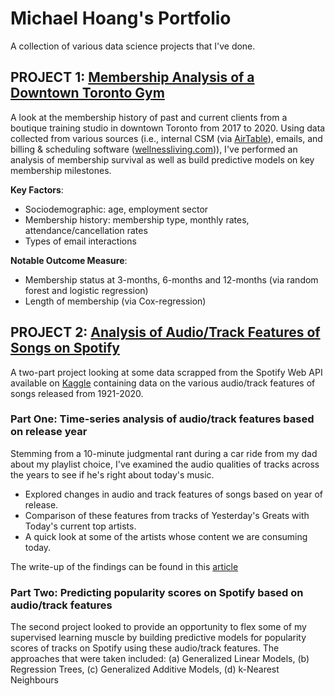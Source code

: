 # Michael Hoang's Portfolio 

A collection of various data science projects that I've done. 


## PROJECT 1: [Membership Analysis of a Downtown Toronto Gym](https://github.com/Vibe1990/Bang_Membership_Analysis)

A look at the membership history of past and current clients from a boutique training studio in downtown Toronto from 2017 to 2020.  Using data collected from various sources (i.e., internal CSM (via [AirTable](www.airtable.com)), emails, and billing & scheduling software ([wellnessliving.com](www.wellnessliving.com))), I've performed an analysis of  membership survival as well as build predictive models on key membership milestones.  

**Key Factors**: 
    
   * Sociodemographic: age, employment sector
   * Membership history: membership type, monthly rates, attendance/cancellation rates 
   * Types of email interactions

**Notable Outcome Measure**:
    
   * Membership status at 3-months, 6-months and 12-months (via random forest and logistic regression)
   * Length of membership (via Cox-regression)



## PROJECT 2: [Analysis of Audio/Track Features of Songs on Spotify](https://github.com/Vibe1990/Spotify_Data_Analysis)

A two-part project looking at some data scrapped from the Spotify Web API available on [Kaggle](https://www.kaggle.com/yamaerenay/spotify-dataset-19212020-160k-tracks) containing data on the various audio/track features of songs released from 1921-2020.


### Part One: Time-series analysis of audio/track features based on release year 

Stemming from a 10-minute judgmental rant during a car ride from my dad about my playlist choice, I've examined the audio qualities of tracks across the years to see if he's right about today's music.

   * Explored changes in audio and track features of songs based on year of release.
   * Comparison of these features from tracks of Yesterday's Greats with Today's current top artists.
   * A quick look at some of the artists whose content we are consuming today.

The write-up of the findings can be found in this [article](https://community.dataquest.io/t/using-data-analysis-to-see-if-my-dad-is-right-about-today-s-music/551251/1)

### Part Two: Predicting popularity scores on Spotify based on audio/track features 

The second project looked to provide an opportunity to flex some of my supervised learning muscle by building predictive models for popularity scores of tracks on Spotify using these audio/track features.  The approaches that were taken included: (a) Generalized Linear Models, (b) Regression Trees, (c) Generalized Additive Models, (d) k-Nearest Neighbours 
